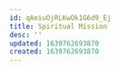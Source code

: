 ```yaml
---
id: qAeiuOjRLKwOk1G6d9_Ej
title: Spiritual Mission
desc: ''
updated: 1639762693870
created: 1639762693870
---
```


